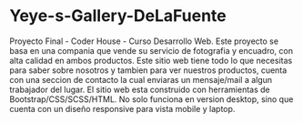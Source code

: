 # Yeye-s-Gallery-DeLaFuente
Proyecto Final - Coder House - Curso Desarrollo Web.
Este proyecto se basa en una compania que vende su servicio de fotografia y encuadro, con alta calidad en ambos productos. Este sitio web tiene todo lo que necesitas para saber sobre nosotros y tambien para ver nuestros productos, cuenta con una seccion de contacto la cual enviaras un mensaje/mail a algun trabajador del lugar. El sitio web esta construido con herramientas de Bootstrap/CSS/SCSS/HTML. No solo funciona en version desktop, sino que cuenta con un diseño responsive para vista mobile y laptop.
